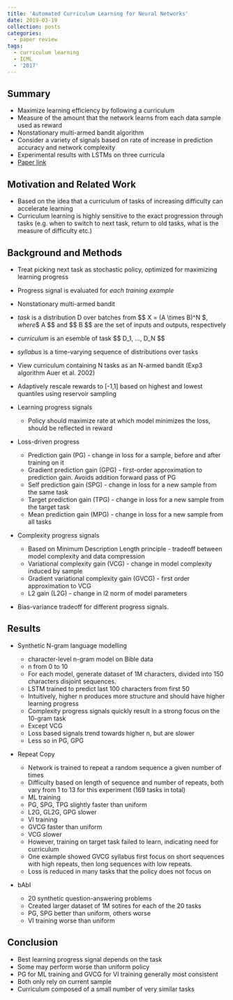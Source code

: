 ```yaml
---
title: 'Automated Curriculum Learning for Neural Networks'
date: 2019-03-19
collection: posts
categories: 
  - paper review
tags:
  - curriculum learning
  - ICML
  - '2017'
---
```


Summary
------
* Maximize learning efficiency by following a curriculum
* Measure of the amount that the network learns from each data sample used as reward
* Nonstationary multi-armed bandit algorithm
* Consider a variety of signals based on rate of increase in prediction accuracy and network complexity
* Experimental results with LSTMs on three curricula
* [Paper link](https://arxiv.org/abs/1704.03003)

Motivation and Related Work
------
* Based on the idea that a curriculum of tasks of increasing difficulty can accelerate learning
* Curriculum learning is highly sensitive to the exact progression through tasks (e.g. when to switch to next task, return to old tasks, what is the measure of difficulty etc.)

Background and Methods
------
* Treat picking next task as stochastic policy, optimized for maximizing learning progress
* Progress signal is evaluated for *each training example*
* Nonstationary multi-armed bandit
* *task* is a distribution D over batches from \$$ X = (A \times B)^N $$, where \$$ A $$ and \$$ B $$ are the set of inputs and outputs, respectively
* *curriculum* is an esemble of task \$$ D_1, ..., D_N $$
* *syllabus* is a time-varying sequence of distributions over tasks

* View curriculum containing N tasks as an N-armed bandit (Exp3 algorithm Auer et al. 2002)

* Adaptively rescale rewards to [-1,1] based on highest and lowest quantiles using reservoir sampling

* Learning progress signals
	* Policy should maximize rate at which model minimizes the loss, should be reflected in reward

* Loss-driven progress
	* Prediction gain (PG) - change in loss for a sample, before and after training on it
	* Gradient prediction gain (GPG) - first-order approximation to prediction gain. Avoids addition forward pass of PG
	* Self prediction gain (SPG) - change in loss for a new sample from the same task
	* Target prediction gain (TPG) - change in loss for a new sample from the target task
	* Mean prediction gain (MPG) - change in loss for a new sample from all tasks

* Complexity progress signals
	* Based on Minimum Description Length principle - tradeoff between model complexity and data compression
	* Variational complexity gain (VCG) - change in model complexity induced by sample
	* Gradient variational complexity gain (GVCG) - first order approximation to VCG
	* L2 gain (L2G) - change in l2 norm of model parameters

* Bias-variance tradeoff for different progress signals.

Results
------
* Synthetic N-gram language modelling
	* character-level n-gram model on Bible data 
	* n from 0 to 10
	* For each model, generate dataset of 1M characters, divided into 150 characters disjoint sequences.
	* LSTM trained to predict last 100 characters from first 50
	* Intuitively, higher n produces more structure and should have higher learning progress
	* Complexity progress signals quickly result in a strong focus on the 10-gram task
	* Except VCG
	* Loss based signals trend towards higher n, but are slower
	* Less so in PG, GPG

* Repeat Copy
	* Network is trained to repeat a random sequence a given number of times
	* Difficulty based on length of sequence and number of repeats, both vary from 1 to 13 for this experiment (169 tasks in total)
	* ML training
	* PG, SPG, TPG slightly faster than uniform
	* L2G, GL2G, GPG slower
	* VI training
	* GVCG faster than uniform 
	* VCG slower
	* However, training on target task failed to learn, indicating need for curriculum
	* One example showed GVCG syllabus first focus on short sequences with high repeats, then long sequences with low repeats. 
	* Loss is reduced in many tasks that the policy does not focus on

* bAbI
	* 20 synthetic question-answering problems
	* Created larger dataset of 1M sotires for each of the 20 tasks
	* PG, SPG better than uniform, others worse
	* VI training worse than uniform


Conclusion
------
* Best learning progress signal depends on the task
* Some may perform worse than uniform policy
* PG for ML training and GVCG for VI training generally most consistent
* Both only rely on current sample
* Curriculum composed of a small number of very similar tasks